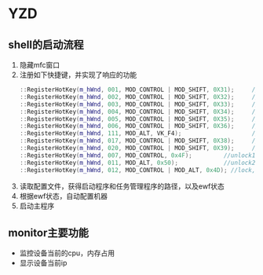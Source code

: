 # YZD

## shell的启动流程

1. 隐藏mfc窗口
2. 注册如下快捷键，并实现了响应的功能
    ```c++
    ::RegisterHotKey(m_hWnd, 001, MOD_CONTROL | MOD_SHIFT, 0X31);     //1   explorer
    ::RegisterHotKey(m_hWnd, 002, MOD_CONTROL | MOD_SHIFT, 0X32);     //2   cmd
    ::RegisterHotKey(m_hWnd, 003, MOD_CONTROL | MOD_SHIFT, 0X33);     //3   任务管理器
    ::RegisterHotKey(m_hWnd, 004, MOD_CONTROL | MOD_SHIFT, 0X34);     //4   显示cpu，内存  
    ::RegisterHotKey(m_hWnd, 005, MOD_CONTROL | MOD_SHIFT, 0X35);     //5   ewf，commit  
    ::RegisterHotKey(m_hWnd, 006, MOD_CONTROL | MOD_SHIFT, 0X36);     //6   重置版本号     
    ::RegisterHotKey(m_hWnd, 111, MOD_ALT, VK_F4);                    //alt+f4
    ::RegisterHotKey(m_hWnd, 017, MOD_CONTROL | MOD_SHIFT, 0X38);     //8    从u盘还原     
    ::RegisterHotKey(m_hWnd, 020, MOD_CONTROL | MOD_SHIFT, 0X39);     //9    从c盘还原
    ::RegisterHotKey(m_hWnd, 007, MOD_CONTROL, 0x4F);         //unlock1,control+o
    ::RegisterHotKey(m_hWnd, 011, MOD_ALT, 0x50);             //unlock2,alt+p
    ::RegisterHotKey(m_hWnd, 012, MOD_CONTROL | MOD_ALT, 0x4D); //lock,control+alt+m
    ```
3. 读取配置文件，获得启动程序和任务管理程序的路径，以及ewf状态
4. 根据ewf状态，自动配置机器
5. 启动主程序

## monitor主要功能

* 监控设备当前的cpu，内存占用
* 显示设备当前ip
